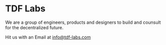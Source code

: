 # TDF Labs

We are a group of engineers, products and designers to build and counsult for the decentralized future. 

Hit us with an Email at info@tdf-labs.com


